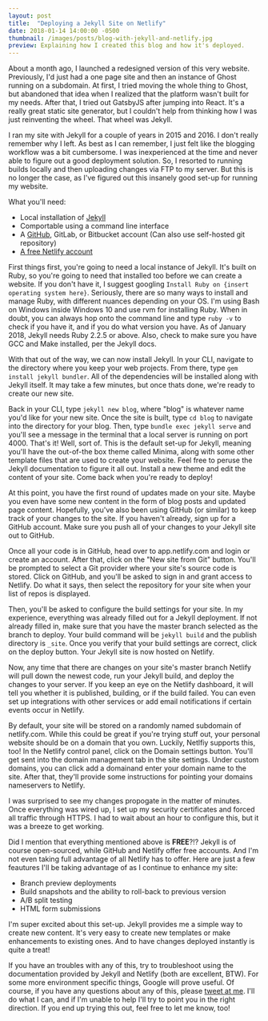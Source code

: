 ```yaml
---
layout: post
title:  "Deploying a Jekyll Site on Netlify"
date: 2018-01-14 14:00:00 -0500
thumbnail: /images/posts/blog-with-jekyll-and-netlify.jpg
preview: Explaining how I created this blog and how it's deployed.
---
```

About a month ago, I launched a redesigned version of this very website. Previously, I'd just had a one page site and then an instance of Ghost running on a subdomain. At first, I tried moving the whole thing to Ghost, but abandoned that idea when I realized that the platform wasn't built for my needs. After that, I tried out GatsbyJS after jumping into React. It's a really great static site generator, but I couldn't help from thinking how I was just reinventing the wheel. That wheel was Jekyll.

I ran my site with Jekyll for a couple of years in 2015 and 2016. I don't really remember why I left. As best as I can remember, I just felt like the blogging workflow was a bit cumbersome. I was inexperienced at the time and never able to figure out a good deployment solution. So, I resorted to running builds locally and then uploading changes via FTP to my server. But this is no longer the case, as I've figured out this insanely good set-up for running my website.

What you'll need:
* Local installation of [Jekyll](https://jekyllrb.com)
* Comportable using a command line interface
* A [GitHub](https://github.com), GitLab, or Bitbucket account (Can also use self-hosted git repository)
* [A free Netlify account](https://netlify.com)

First things first, you're going to need a local instance of Jekyll. It's built on Ruby, so you're going to need that installed too before we can create a website. If you don't have it, I suggest googling `Install Ruby on {insert operating system here}`. Seriously, there are so many ways to install and manage Ruby, with different nuances depending on your OS. I'm using Bash on Windows inside Windows 10 and use rvm for installing Ruby. When in doubt, you can always hop onto the command line and type `ruby -v` to check if you have it, and if you do what version you have. As of January 2018, Jekyll needs Ruby 2.2.5 or above. Also, check to make sure you have GCC and Make installed, per the Jekyll docs.

With that out of the way, we can now install Jekyll. In your CLI, navigate to the directory where you keep your web projects. From there, type `gem install jekyll bundler`. All of the dependencies will be installed along with Jekyll itself. It may take a few minutes, but once thats done, we're ready to create our new site.

Back in your CLI, type `jekyll new blog`, where "blog" is whatever name you'd like for your new site. Once the site is built, type `cd blog` to navigate into the directory for your blog. Then, type `bundle exec jekyll serve` and you'll see a message in the terminal that a local server is running on port 4000. That's it! Well, sort of. This is the default set-up for Jekyll, meaning you'll have the out-of-the box theme called Minima, along with some other template files that are used to create your website. Feel free to peruse the Jekyll documentation to figure it all out. Install a new theme and edit the content of your site. Come back when you're ready to deploy!

At this point, you have the first round of updates made on your site. Maybe you even have some new content in the form of blog posts and updated page content. Hopefully, you've also been using GitHub (or similar) to keep track of your changes to the site. If you haven't already, sign up for a GitHub account. Make sure you push all of your changes to your Jekyll site out to GitHub.

Once all your code is in GitHub, head over to app.netlify.com and login or create an account. After that, click on the "New site from Git" button. You'll be prompted to select a Git provider where your site's source code is stored. Click on GitHub, and you'll be asked to sign in and grant access to Netlify. Do what it says, then select the repository for your site when your list of repos is displayed.

Then, you'll be asked to configure the build settings for your site. In my experience, everything was already filled out for a Jekyll deployment. If not already filled in, make sure that you have the master branch selected as the branch to deploy. Your build command will be `jekyll build` and the publish directory is `_site`. Once you verify that your build settings are correct, click on the deploy button. Your Jekyll site is now hosted on Netlify.

Now, any time that there are changes on your site's master branch Netlify will pull down the newest code, run your Jekyll build, and deploy the changes to your server. If you keep an eye on the Netlify dashboard, it will tell you whether it is published, building, or if the build failed. You can even set up integrations with other services or add email notifications if certain events occur in Netlify.

By default, your site will be stored on a randomly named subdomain of netlify.com. While this could be great if you're trying stuff out, your personal website should be on a domain that you own. Luckily, Netlfiy supports this, too! In the Netlify control panel, click on the Domain settings button. You'll get sent into the domain management tab in the site settings. Under custom domains, you can click add a domainand enter your domain name to the site. After that, they'll provide some instructions for pointing your domains nameservers to Netlify.

I was surprised to see my changes propogate in the matter of minutes. Once everything was wired up, I set up my security certificates and forced all traffic through HTTPS. I had to wait about an hour to configure this, but it was a breeze to get working.

Did I mention that everything mentioned above is **FREE**?!? Jekyll is of course open-sourced, while GitHub and Netlify offer free accounts. And I'm not even taking full advantage of all Netlify has to offer. Here are just a few feautures I'll be taking advantage of as I continue to enhance my site:

* Branch preview deployments
* Build snapshots and the ability to roll-back to previous version
* A/B split testing
* HTML form submissions

I'm super excited about this set-up. Jekyll provides me a simple way to create new content. It's very easy to create new templates or make enhancements to existing ones. And to have changes deployed instantly is quite a treat!

If you have an troubles with any of this, try to troubleshoot using the documentation provided by Jekyll and Netlify (both are excellent, BTW). For some more environment specific things, Google will prove useful. Of course, if you have any questions about any of this, please [tweet at me](https://twitter.com/brykng). I'll do what I can, and if I'm unable to help I'll try to point you in the right direction. If you end up trying this out, feel free to let me know, too!